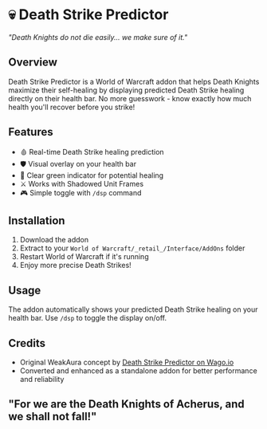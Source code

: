 # 💀 Death Strike Predictor

*"Death Knights do not die easily... we make sure of it."*

## Overview
Death Strike Predictor is a World of Warcraft addon that helps Death Knights maximize their self-healing by displaying predicted Death Strike healing directly on their health bar. No more guesswork - know exactly how much health you'll recover before you strike!

## Features
- 🩸 Real-time Death Strike healing prediction
- 🛡️ Visual overlay on your health bar
- 💚 Clear green indicator for potential healing
- ⚔️ Works with Shadowed Unit Frames
- 🎮 Simple toggle with `/dsp` command

## Installation
1. Download the addon
2. Extract to your `World of Warcraft/_retail_/Interface/AddOns` folder
3. Restart World of Warcraft if it's running
4. Enjoy more precise Death Strikes!

## Usage
The addon automatically shows your predicted Death Strike healing on your health bar. Use `/dsp` to toggle the display on/off.

## Credits
- Original WeakAura concept by [Death Strike Predictor on Wago.io](https://wago.io/DeathStrike)
- Converted and enhanced as a standalone addon for better performance and reliability

## "For we are the Death Knights of Acherus, and we shall not fall!"
